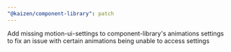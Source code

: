 ```yaml
---
"@kaizen/component-library": patch
---
```


Add missing motion-ui-settings to component-library's animations settings to fix an issue with certain animations being unable to access settings
